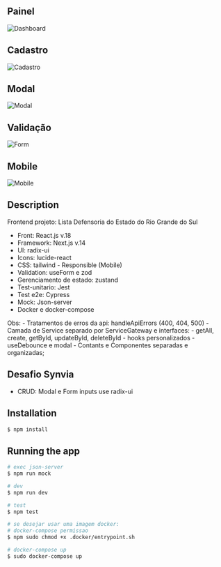## Painel

![Dashboard](https://media.discordapp.net/attachments/1083115321935798314/1199815931870843040/image.png?ex=65fb49a9&is=65e8d4a9&hm=a1183a0d1e05f95705d62cec8a81f60256067533b6eade6ae793cc8c47e64b47&=&format=webp&quality=lossless&width=960&height=319)

## Cadastro

![Cadastro](https://media.discordapp.net/attachments/1083115321935798314/1199816073378275330/image.png?ex=65fb49cb&is=65e8d4cb&hm=3a6aa060dad9e925250ef312b1308694e8de8c7c307d87519d5863485f29b102&=&format=webp&quality=lossless&width=1885&height=647)

## Modal

![Modal](https://cdn.discordapp.com/attachments/1083115321935798314/1199816174280654888/image.png?ex=65fb49e3&is=65e8d4e3&hm=d695e0f51212eb594571d1fde3a532199b668bd6ac41dd9932e2c4e9b2ba4ca0&)

## Validação

![Form](https://cdn.discordapp.com/attachments/1083115321935798314/1199816258930090044/image.png?ex=65fb49f7&is=65e8d4f7&hm=569b892ec73842620b82c39ca2bba06f068e0c717475c25ea316e5eb2f994a32&)

## Mobile

![Mobile](https://cdn.discordapp.com/attachments/1083115321935798314/1199816448638451732/image.png?ex=65fb4a24&is=65e8d524&hm=6a12262fb832797edf8eff268b59438492d4b3c03bd927a2e4e286b3b010145e&)

## Description

Frontend projeto: Lista Defensoria do Estado do Rio Grande do Sul
- Front: React.js v.18
- Framework: Next.js v.14
- UI: radix-ui
- Icons: lucide-react
- CSS: tailwind - Responsible (Mobile)
- Validation: useForm e zod
- Gerenciamento de estado: zustand
- Test-unitario: Jest 
- Test e2e: Cypress
- Mock: Json-server
- Docker e docker-compose

Obs: - Tratamentos de erros da api: handleApiErrors (400, 404, 500)
     - Camada de Service separado por ServiceGateway e interfaces:
        - getAll, create, getById, updateById, deleteById
     - hooks personalizados
        - useDebounce e modal
     - Contants e Componentes separadas e organizadas;   

## Desafio Synvia
 - CRUD: Modal e Form inputs use radix-ui 

## Installation

```bash
$ npm install
```

## Running the app

```bash
# exec json-server
$ npm run mock

# dev
$ npm run dev

# test
$ npm test

# se desejar usar uma imagem docker: 
# docker-compose permissao
$ npm sudo chmod +x .docker/entrypoint.sh

# docker-compose up
$ sudo docker-compose up

```

